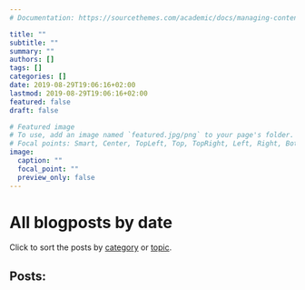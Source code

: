 ```yaml
---
# Documentation: https://sourcethemes.com/academic/docs/managing-content/

title: ""
subtitle: ""
summary: ""
authors: []
tags: []
categories: []
date: 2019-08-29T19:06:16+02:00
lastmod: 2019-08-29T19:06:16+02:00
featured: false
draft: false

# Featured image
# To use, add an image named `featured.jpg/png` to your page's folder.
# Focal points: Smart, Center, TopLeft, Top, TopRight, Left, Right, BottomLeft, Bottom, BottomRight.
image:
  caption: ""
  focal_point: ""
  preview_only: false
---
```


# All blogposts by date

Click to sort the posts by [category](/categories/) or [topic](/tags/).

## Posts: 